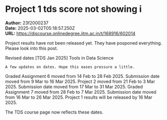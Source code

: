 # Project 1 tds score not showing i

**Author:** 23f2000237  
**Date:** 2025-03-02T05:18:57.250Z  
**URL:** https://discourse.onlinedegree.iitm.ac.in/t/168916/602014

Project results have not been released yet. They have posponed everything.
Please look into this post.




Revised dates [TDS Jan 2025] Tools in Data Science


    A few updates on dates. Hope this eases pressure a little. 

Graded Assignment 6 moved from 14 Feb to 28 Feb 2025. Submission date moved from 9 Mar to 16 Mar 2025.
Project 2 moved from 21 Feb to 3 Mar 2025. Submission date moved from 17 Mar to 31 Mar 2025.
Graded Assignment 7 moved from 28 Feb to 7 Mar 2025. Submission date moved from 16 Mar to 26 Mar 2025.
Project 1 results will be released by 16 Mar 2025.

The TDS course page now reflects these dates.
  


